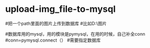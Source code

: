# upload-img_file-to-mysql

#把一个path里面的图片上传到数据库
#比如D:\图片

#数据库用的mysql，用的模块是pymysql，在用的时候，自己补全conn
#conn=pymysql.connect（）
#需要指定数据库
